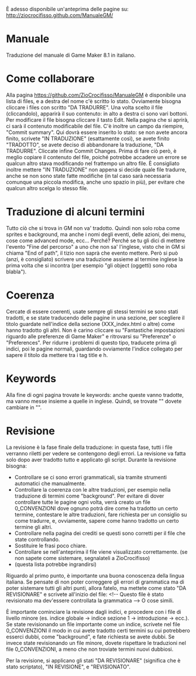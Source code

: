 È adesso disponibile un'anteprima delle pagine su: http://ziocrocifisso.github.com/ManualeGM/


Manuale
=======

Traduzione del manuale di Game Maker 8.1 in italiano.

Come collaborare
=======

Alla pagina https://github.com/ZioCrocifisso/ManualeGM è disponibile una lista di files, e a destra del nome c'è scritto lo stato. Ovviamente bisogna cliccare i files con scritto "DA TRADURRE". Una volta scelto il file (cliccandolo), apparirà il suo contenuto: in alto a destra ci sono vari bottoni. Per modificare il file bisogna cliccare il tasto Edit. Nella pagina che si aprirà, ci sarà il contenuto modificabile del file. C'è inoltre un campo da riempire, "Commit summary". Qui dovrà essere inserito lo stato: se non avete ancora finito, scrivete "IN TRADUZIONE" (esattamente così), se avete finito "TRADOTTO", se avete deciso di abbandonare la traduzione, "DA TRADURRE". Cliccate infine Commit Changes. Prima di fare ciò però, è meglio copiare il contenuto del file, poiché potrebbe accadere un errore se qualcun altro stava modificando nel frattempo un altro file. È consigliato inoltre mettere "IN TRADUZIONE" non appena si decide quale file tradurre, anche se non sono state fatte modifiche (in tal caso sarà necessaria comunque una piccola modifica, anche uno spazio in più), per evitare che qualcun altro scelga lo stesso file.

Traduzione di alcuni termini
=======

Tutto ci&ograve; che si trova in GM non va' tradotto. Quindi non solo roba come sprites e background, ma anche i nomi degli eventi, delle azioni, dei menu, cose come advanced mode, ecc...
Perch&eacute;? Perché se tu gli dici di mettere l'evento "Fine del percorso" a uno che non sa' l'inglese, visto che in GM si chiama "End of path", il tizio non sapr&agrave; che evento mettere.
Per&ograve; si può (anzi, &egrave; consigliato) scrivere una traduzione assieme al termine inglese la prima volta che si incontra (per esempio "gli object (oggetti) sono roba blabla").

Coerenza
=======

Cercate di essere coerenti, usate sempre gli stessi termini se sono stati tradotti, e se state traducendo delle pagine in una sezione, per scegliere il titolo guardate nell'indice della sezione (XXX_index.html o altre) come hanno tradotto gli altri. Non &egrave; carino cliccare su "Fantastiche impostazioni riguardo alle preferenze di Game Maker" e ritrovarsi su "Preferenze" o "Preferences".
Per ridurre i problemi di questo tipo, traducete prima gli indici, poi le pagine normali, guardando ovviamente l'indice collegato per sapere il titolo da mettere tra i tag title e h.

Keywords
=======

Alla fine di ogni pagina trovate le keywords: anche queste vanno tradotte, ma vanno messe insieme a quelle in inglese. Quindi, se trovate "<!-- KEYWORDS cat dog -->" dovete cambiare in "<!-- KEYWORDS cat dog gatto cane -->".

Revisione
=======

La revisione è la fase finale della traduzione: in questa fase, tutti i file verranno riletti per vedere se contengono degli errori. La revisione va fatta solo dopo aver tradotto tutto e applicato gli script. Durante la revisione bisogna:
- Controllare se ci sono errori grammaticali, sia tramite strumenti automatici che manualmente.
- Controllare la coerenza con le altre traduzioni, per esempio nella traduzione di termini come "background". Per evitare di dover controllare tutte le pagine ogni volta, verrà creato un file 0_CONVENZIONI dove ognuno potrà dire come ha tradotto un certo termine, contestare le altre traduzioni, fare richiesta per un consiglio su come tradurre, e, ovviamente, sapere come hanno tradotto un certo termine gli altri.
- Controllare nella pagina dei crediti se questi sono corretti per il file che state controllando.
- Sostituire le frasi poco chiare.
- Controllare se nell'anteprima il file viene visualizzato correttamente. (se non sapete come sistemare, segnalateli a ZioCrocifisso)
- (questa lista potrebbe ingrandirsi)

Riguardo al primo punto, è importante una buona conoscenza della lingua italiana. Se pensate di non poter correggere gli errori di grammatica ma di poter sistemare tutti gli altri punti, allora fatelo, ma mettete come stato "DA REVISIONARE" e scrivete all'inizio del file:
&lt;!-- Questo file è stato revisionato ma dev'essere controllata la grammatica --&gt;
O cose simili.

È importante cominciare la revisione dagli indici, e procedere con i file di livello minore (es. indice globale -> indice sezione 1 -> introduzione -> ecc.).
Se state revisionando un file importante come un indice, scrivete nel file 0_CONVENZIONI il modo in cui avete tradotto certi termini su cui potrebbero esserci dubbi, come "background", e fate richiesta se avete dubbi. Se invece state revisionando un file minore, dovete rispettare le traduzioni nel file 0_CONVENZIONI, a meno che non troviate termini nuovi dubbiosi.

Per la revisione, si applicano gli stati "DA REVISIONARE" (significa che è stato scriptato), "IN REVISIONE", e "REVISIONATO".
